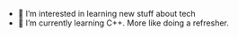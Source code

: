 - 👀 I’m interested in learning new stuff about tech
- 🌱 I’m currently learning C++. More like doing a refresher.

<!---
alexandercapeta/alexandercapeta is a ✨ special ✨ repository because its `README.md` (this file) appears on your GitHub profile.
You can click the Preview link to take a look at your changes.
--->

